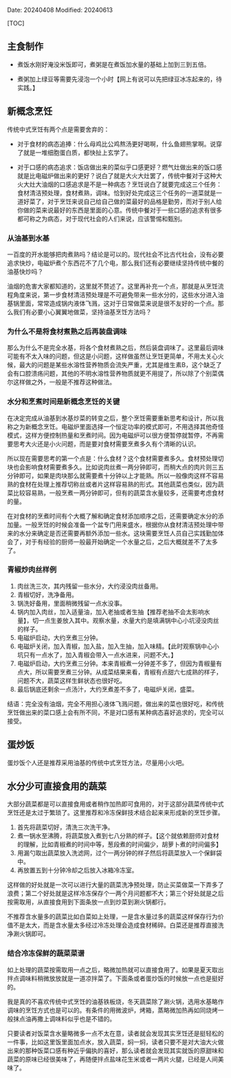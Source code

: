 Date: 20240408
Modified: 20240613

[TOC]

## 主食制作
- 煮饭水刚好淹没米饭即可，煮粥是在煮饭加水量的基础上加到三到五倍。

- 煮粥加上绿豆等需要先浸泡一个小时【网上有说可以先把绿豆冰冻起来的，待实践。】


## 新概念烹饪
传统中式烹饪有两个点是需要舍弃的：

- 对于食材的病态追捧：什么母鸡比公鸡熬汤更好喝啊，什么鱼翅熊掌啊。说穿了就是一堆细胞蛋白质，都快扯上玄学了。

- 对于口感的病态追求：饭店做出来的菜似乎口感更好？燃气灶做出来的饭口感就是比电磁炉做出来的更好？说白了就是大火大灶罢了，传统中餐对于这种大火大灶大油烟的口感追求是不是一种病态？烹饪说白了就要完成这三个任务：食材清洁预处理，食材煮熟，调味。恰到好处完成这三个任务的一道菜就是一道好菜了，对于烹饪来说自己给自己做的菜最好的品格是勤劳，而对于别人给你做的菜来说最好的东西是里面的心意。传统中餐对于一些口感的追求有很多都可称之为病态，对于现代社会的人们来说，应该警惕和甄别。


### 从油基到水基
一百度的开水能够把肉煮熟吗？结论是可以的。现代社会不比古代社会，没有必要追求快炒，电磁炉煮个东西花不了几个电，那么我们还有必要继续坚持传统中餐的油基快炒吗？

油烟的危害大家都知道的，这里就不赘述了。这里再补充一个点，那就是从烹饪流程角度来说，第一步食材清洁预处理是不可避免带来一些水分的，这些水分进入油基锅里面，常常造成锅内液体飞溅，这对于日常做菜来说是很不友好的一个点。那么我们有必要小心翼翼地做菜，坚持油基烹饪方法吗？

### 为什么不是将食材煮熟之后再装盘调味
那么为什么不是完全水基，将各个食材煮熟之后，然后装盘调味了。这里最后调味可能有不太入味的问题，但这是小问题，这样做虽然让烹饪更简单，不用太关心火候，最大的问题是某些水溶性营养物质会流失严重，尤其是维生素B，这个缺乏了会有口腔溃疡问题，其他的不明水溶性营养物质就更不用提了，所以除了个别菜偶尔这样做之外，一般是不推荐这种做法。

### 水分和烹煮时间是新概念烹饪的关键
在决定完成从油基到水基炒菜的转变之后，整个烹饪需要重新思考和设计，所以我称之为新概念烹饪。电磁炉里面选择一个恒定功率的模式即可，不用选择其他奇怪模式，这样方便控制热量和烹煮时间。因为电磁炉可以很方便暂停就暂停，不再需要思考大火还是小火问题，而是要对食材需要烹煮多久有个清晰的认识。

所以现在需要思考的第一个点是：什么食材？这个食材需要煮多久。食材预处理切块也会影响食材需要煮多久。比如说肉丝煮一两分钟即可，而稍大点的肉片则三五分钟即可，如果是肉块那么就需要煮十分钟以上才能熟。所以一般像肉这样不容易熟的食材在处理上推荐切称丝或者片这样容易熟的形式。其他蔬菜也类似，因为蔬菜比较容易熟，一般烹煮一两分钟即可，但有的蔬菜含水量较多，还需要考虑食材的量。

在对食材的烹煮时间有个大概了解和确定食材添加顺序之后，还需要确定水分的添加量。一般烹饪的时候会准备一个盆专门用来盛水，根据你从食材清洁预处理中带来的水分来确定是否还需要再额外添加一些水。这块需要烹饪人员自己实践勤加体会了，对于有经验的厨师一般最开始确定一个水量之后，之后大概就差不了太多了。

### 青椒炒肉丝样例
1. 肉丝洗三次，其内残留一些水分，大约浸没肉丝备用。
2. 青椒切好，洗净备用。
3. 锅洗好备用，里面稍微残留一点水没事。
4. 锅内加入肉丝，加入适量油，加入老抽或者生抽【推荐老抽不会太影响水量】，切一点生姜放入其中。观察水量，水量大约是填满锅中心小坑浸没肉丝的样子。
5. 电磁炉启动，大约烹煮三分钟。
6. 电磁炉关闭，加入青椒，加入盐，加入生抽，加入味精。【此时观察锅中心小坑只有一点水了，加入青椒会带入一点水进来，问题不大。】
7. 电磁炉启动，大约烹煮三分钟。本来青椒煮一分钟差不多了，但因为青椒量有点大，所以需要烹煮三分钟。从成菜结果来看，青椒有点甜六七成熟的样子，问题不大，蔬菜这样生鲜状态也很好吃。
8. 最后锅底还剩余一点汤汁，大约烹煮差不多了，电磁炉关闭，盛菜。

结语：完全没有油烟，完全不用担心液体飞溅问题，做出来的菜也很好吃，和传统烹饪做出来的菜口感上会有所不同，不是对口感有某种病态喜好追求的，完全可以接受。

## 蛋炒饭
蛋炒饭个人还是推荐采用油基的传统中式烹饪方法，尽量用小火吧。

## 水分少可直接食用的蔬菜
大部分蔬菜都是可以直接食用或者稍作加热即可食用的，对于这部分蔬菜传统中式烹饪还是太过于繁琐了。这里推荐和冷冻保鲜技术结合起来来形成新的烹饪步骤。

1. 首先将蔬菜切好，清洗三次洗干净。
2. 煮一锅水至沸腾，将蔬菜放入煮到七八分熟的样子。【这个就依赖厨师对食材的理解，比如青椒煮的时间中等，葱段煮的时间偏少，胡萝卜煮的时间偏多】
3. 用漏勺取出蔬菜放入洗滤网，过个一两分钟的样子然后将蔬菜放入一个保鲜袋中。
4. 再放置五到十分钟冷却之后放入冰箱冷冻室。


这样做的好处就是一次可以进行大量的蔬菜洗净预处理，防止买菜做菜一下弄多了浪费；第二个好处就是这样冷冻保存个一两个月问题都不大；第三个好处就是之后按需取用，从直接食用到下面条放一点到炒菜到涮火锅都行。


不推荐含水量多的蔬菜比如白菜如上处理，一是含水量过多的蔬菜这样保存行为价值不是太大，而是含水量太多经过冷冻处理会造成食材稀碎。白菜还是推荐直接洗净涮火锅即可。

### 结合冷冻保鲜的蔬菜菜谱
如上处理的蔬菜按需取用一点之后，略微加热就可以直接食用了。如果是夏天取出拌点调味料稍微放放就是一道凉拌菜了。下面条或者蛋炒饭的时候放一点也是挺好的。

我是真的不喜欢传统中式烹饪的油基铁板烧，冬天蔬菜除了涮火锅，选用水基略作调味的烹饪方式也是可以的。有条件的用微波炉，烤箱，蒸略微加热再如同烧烤一般抹点油再撒上调味料似乎也是不错的。

只要读者对饭菜含水量略微多一点不太在意，读者就会发现其实烹饪还是挺轻松的一件事，比如这里饭里面加点水，放入蔬菜，焖一焖，读者只要不是对大油大火做出来的那种饭菜口感有种近乎偏执的喜好，那么读者就会发现其实就饭的原甜味和蔬菜的原味已经很美味了，再随便拌点盐味花生米或者一两片火腿，已经是人间美味了。



